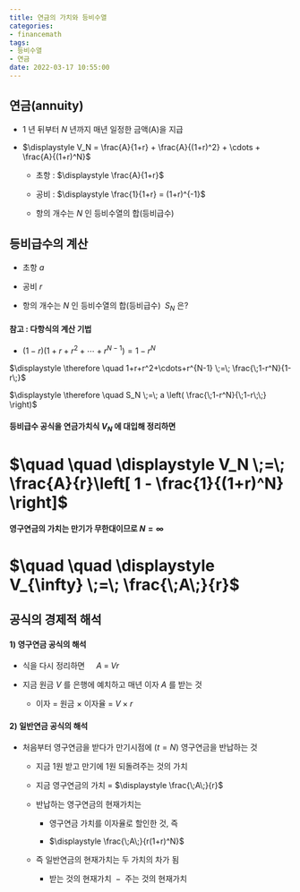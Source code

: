 ```yaml
---
title: 연금의 가치와 등비수열
categories: 
- financemath
tags:
- 등비수열
- 연금
date: 2022-03-17 10:55:00
---
```


## 연금(annuity)

- $1$ 년 뒤부터 $N$ 년까지 매년 일정한 금액(A)을 지급

- $\displaystyle V_N =  \frac{A}{1+r} + \frac{A}{(1+r)^2} + \cdots + \frac{A}{(1+r)^N}$
    
    - 초항 : $\displaystyle \frac{A}{1+r}$

    - 공비 : $\displaystyle \frac{1}{1+r} = (1+r)^{-1}$

    - 항의 개수는 $N$ 인 등비수열의 합(등비급수)

## 등비급수의 계산

- 초항 $a$

- 공비 $r$

- 항의 개수는 $N$ 인 등비수열의 합(등비급수) $\;S_N$ 은?

#### 참고 : 다항식의 계산 기법

- $(1-r)(1+r+r^2+\cdots+r^{N-1}) = 1-r^N$

$\displaystyle \therefore \quad 1+r+r^2+\cdots+r^{N-1} \;=\; \frac{\;1-r^N}{1-r\;}$

$\displaystyle  \therefore \quad S_N \;=\; a \left( \frac{\;1-r^N}{\;1-r\;\;} \right)$

#### 등비급수 공식을 연금가치식 $V_N$ 에 대입해 정리하면  


# $\quad \quad \displaystyle V_N \;=\; \frac{A}{r}\left[ 1 - \frac{1}{(1+r)^N} \right]$

#### 영구연금의 가치는 만기가 무한대이므로 $N = \infty$


# $\quad \quad \displaystyle V_{\infty} \;=\; \frac{\;A\;}{r}$

## 공식의 경제적 해석

#### 1) 영구연금 공식의 해석

- 식을 다시 정리하면 $\displaystyle \quad A \;=\; Vr$

- 지금 원금 $V$ 를 은행에 예치하고 매년 이자 $A$ 를 받는 것

    - 이자 = 원금 $\times$ 이자율 = $V \times r$

#### 2) 일반연금 공식의 해석

- 처음부터 영구연금을 받다가 만기시점에 ($t=N$) 영구연금을 반납하는 것

    - 지금 1원 받고 만기에 1원 되돌려주는 것의 가치

    - 지금 영구연금의 가치 = $\displaystyle \frac{\;A\;}{r}$

    - 반납하는 영구연금의 현재가치는

        - 영구연금 가치를 이자율로 할인한 것, 즉
    
        - $\displaystyle \frac{\;A\;}{r(1+r)^N}$

    - 즉 일반연금의 현재가치는 두 가치의 차가 됨

        - 받는 것의 현재가치 $\;-\;$ 주는 것의 현재가치
